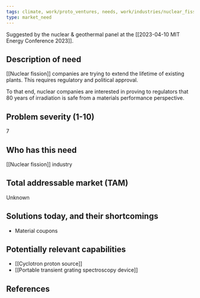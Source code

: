 ```yaml
---
tags: climate, work/proto_ventures, needs, work/industries/nuclear_fission
type: market_need
---
```

Suggested by the nuclear & geothermal panel at the [[2023-04-10 MIT Energy Conference 2023]].

## Description of need
[[Nuclear fission]] companies are trying to extend the lifetime of existing plants. This requires regulatory and political approval.

To that end, nuclear companies are interested in proving to regulators that 80 years of irradiation is safe from a materials performance perspective.

## Problem severity (1-10)
7

## Who has this need
[[Nuclear fission]] industry

## Total addressable market (TAM)
Unknown

## Solutions today, and their shortcomings
- Material coupons

## Potentially relevant capabilities
- [[Cyclotron proton source]]
- [[Portable transient grating spectroscopy device]]

## References
